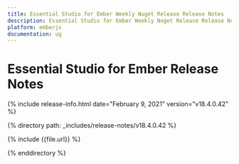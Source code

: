 ```yaml
---
title: Essential Studio for Ember Weekly Nuget Release Release Notes  
description: Essential Studio for Ember Weekly Nuget Release Release Notes  
platform: emberjs
documentation: ug
---
```


# Essential Studio for Ember  Release Notes  

{% include release-info.html date="February 9, 2021"  version="v18.4.0.42" %} 


{% directory path: _includes/release-notes/v18.4.0.42 %}

{% include {{file.url}} %}

{% enddirectory %}